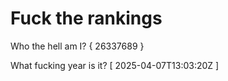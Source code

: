 # Fuck the rankings

Who the hell am I?
{ 26337689 }

What fucking year is it?
[ 2025-04-07T13:03:20Z ]
